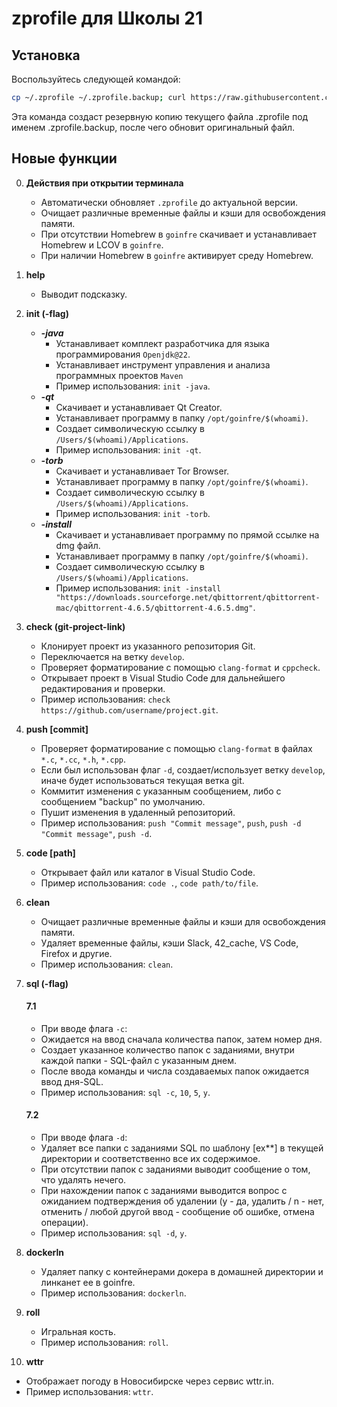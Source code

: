# zprofile для Школы 21

## Установка

Воспользуйтесь следующей командой:
```bash
cp ~/.zprofile ~/.zprofile.backup; curl https://raw.githubusercontent.com/macygabr/ZprofileForMac/main/.zprofile > ~/.zprofile && source ~/.zprofile
```
Эта команда создаст резервную копию текущего файла .zprofile под именем .zprofile.backup, после чего обновит оригинальный файл.

## Новые функции
0. **Действия при открытии терминала**
   - Автоматически обновляет `.zprofile` до актуальной версии.
   - Очищает различные временные файлы и кэши для освобождения памяти.
   - При отсутствии Homebrew в `goinfre` скачивает и устанавливает Homebrew и LCOV в `goinfre`.
   - При наличии Homebrew в `goinfre` активирует среду Homebrew.

1. **help**
   - Выводит подсказку.

2. **init (-flag)**
   -  ***-java***
      - Устанавливает комплект разработчика для языка программирования `Openjdk@22`.
      - Устанавливает инструмент управления и анализа программных проектов `Maven`
      - Пример использования: `init -java`.
   -  ***-qt***
      - Скачивает и устанавливает Qt Creator.
      - Устанавливает программу в папку `/opt/goinfre/$(whoami)`.
      - Создает символическую ссылку в `/Users/$(whoami)/Applications`.
      - Пример использования: `init -qt`.
   -  ***-torb***
      - Скачивает и устанавливает Tor Browser.
      - Устанавливает программу в папку `/opt/goinfre/$(whoami)`.
      - Создает символическую ссылку в `/Users/$(whoami)/Applications`.
      - Пример использования: `init -torb`.
   -  ***-install***
      - Скачивает и устанавливает программу по прямой ссылке на dmg файл.
      - Устанавливает программу в папку `/opt/goinfre/$(whoami)`.
      - Создает символическую ссылку в `/Users/$(whoami)/Applications`.
      - Пример использования: `init -install "https://downloads.sourceforge.net/qbittorrent/qbittorrent-mac/qbittorrent-4.6.5/qbittorrent-4.6.5.dmg"`.

3. **check (git-project-link)**
   - Клонирует проект из указанного репозитория Git.
   - Переключается на ветку `develop`.
   - Проверяет форматирование с помощью `clang-format` и `cppcheck`.
   - Открывает проект в Visual Studio Code для дальнейшего редактирования и проверки.
   - Пример использования: `check https://github.com/username/project.git`.


4. **push [commit]**
   - Проверяет форматирование с помощью `clang-format` в файлах `*.c`, `*.cc`, `*.h`, `*.cpp`.
   - Если был использован флаг `-d`, cоздает/использует ветку `develop`, иначе будет использоваться текущая ветка git.
   - Коммитит изменения с указанным сообщением, либо с сообщением "backup" по умолчанию.
   - Пушит изменения в удаленный репозиторий.
   - Пример использования: `push "Commit message"`, `push`, `push -d "Commit message"`, `push -d`.

5. **code [path]**
   - Открывает файл или каталог в Visual Studio Code.
   - Пример использования: `code .`, `code path/to/file`.

6. **clean**
   - Очищает различные временные файлы и кэши для освобождения памяти.
   - Удаляет временные файлы, кэши Slack, 42_cache, VS Code, Firefox и другие.
   - Пример использования: `clean`.

7. **sql (-flag)**

   #### 7.1
   - При вводе флага `-c`:
   - Ожидается на ввод сначала количества папок, затем номер дня.
   - Создает указанное количество папок с заданиями, внутри каждой папки - SQL-файл с указанным днем.
   - После ввода команды и числа создаваемых папок ожидается ввод дня-SQL.
   - Пример использования: `sql -c`, `10`, `5`, `y`.

   #### 7.2
   - При вводе флага `-d`:
   - Удаляет все папки с заданиями SQL по шаблону [ex**] в текущей директории и соответственно все их содержимое.
   - При отсутствии папок с заданиями выводит сообщение о том, что удалять нечего.
   - При нахождении папок с заданиями выводится вопрос с ожиданием подтверждения об удалении (y - да, удалить / n - нет, отменить / любой другой ввод - сообщение об ошибке, отмена операции).
   - Пример использования: `sql -d`, `y`.

8. **dockerln**
   - Удаляет папку с контейнерами докера в домашней директории и линканет ее в goinfre.
   - Пример использования: `dockerln`.

9. **roll**
   - Игральная кость.
   - Пример использования: `roll`.

10. **wttr**
   - Отображает погоду в Новосибирске через сервис wttr.in.
   - Пример использования: `wttr`.

